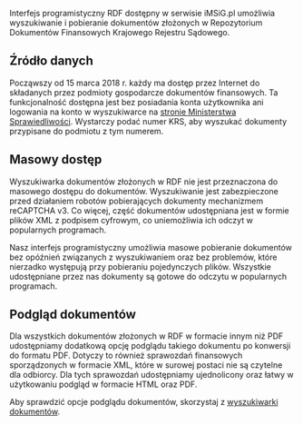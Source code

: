 Interfejs programistyczny RDF dostępny w serwisie iMSiG.pl umożliwia
wyszukiwanie i pobieranie dokumentów złożonych w Repozytorium Dokumentów
Finansowych Krajowego Rejestru Sądowego.

## Źródło danych
Począwszy od 15 marca 2018 r. każdy ma dostęp przez Internet do składanych
przez podmioty gospodarcze dokumentów finansowych. Ta funkcjonalność dostępna
jest bez posiadania konta użytkownika ani logowania na konto w wyszukiwarce na
[stronie Ministerstwa Sprawiedliwości](https://ekrs.ms.gov.pl/rdf/pd/search_df).
Wystarczy podać numer KRS, aby wyszukać dokumenty przypisane do podmiotu z tym
numerem.

## Masowy dostęp
Wyszukiwarka dokumentów złożonych w RDF nie jest przeznaczona do masowego
dostępu do dokumentów. Wyszukiwanie jest zabezpieczone przed działaniem robotów
pobierających dokumenty mechanizmem reCAPTCHA v3. Co więcej, część dokumentów
udostępniana jest w formie plików XML z podpisem cyfrowym, co uniemożliwia ich
odczyt w popularnych programach.

Nasz interfejs programistyczny umożliwia masowe pobieranie dokumentów bez
opóźnień związanych z wyszukiwaniem oraz bez problemów, które nierzadko
występują przy pobieraniu pojedynczych plików. Wszystkie udostępniane przez nas
dokumenty są gotowe do odczytu w popularnych programach.

## Podgląd dokumentów
Dla wszystkich dokumentów złożonych w RDF w formacie innym niż PDF udostępniamy
dodatkową opcję podglądu takiego dokumentu po konwersji do formatu PDF. Dotyczy
to również sprawozdań finansowych sporządzonych w formacie XML, które w surowej
postaci nie są czytelne dla odbiorcy. Dla tych sprawozdań udostępniamy
ujednolicony oraz łatwy w użytkowaniu podgląd w formacie HTML oraz PDF.

Aby sprawdzić opcje podglądu dokumentów, skorzystaj z [wyszukiwarki dokumentów](
https://www.imsig.pl/sprawozdania-finansowe).
